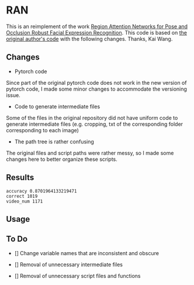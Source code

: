 # RAN

This is an reimplement of the work [Region Attention Networks for Pose and Occlusion Robust Facial Expression Recognition](https://arxiv.org/pdf/1905.04075.pdf).
This code is based on [the original author's code](https://github.com/kaiwang960112/Challenge-condition-FER-dataset/) with the following changes. Thanks, Kai Wang.


## Changes

- Pytorch code

Since part of the original pytorch code does not work in the new version of pytorch code, I made some minor changes to accommodate the versioning issue.

- Code to generate intermediate files

Some of the files in the original repository did not have uniform code to generate intermediate files (e.g. cropping, txt of the corresponding folder corresponding to each image)

- The path tree is rather confusing

The original files and script paths were rather messy, so I made some changes here to better organize these scripts.

## Results

```
accuracy 0.8701964133219471
correct 1019
video_num 1171

```

## Usage

## To Do

- []  Change variable names that are inconsistent and obscure

- []  Removal of unnecessary intermediate files
 
- []  Removal of unnecessary script files and functions
